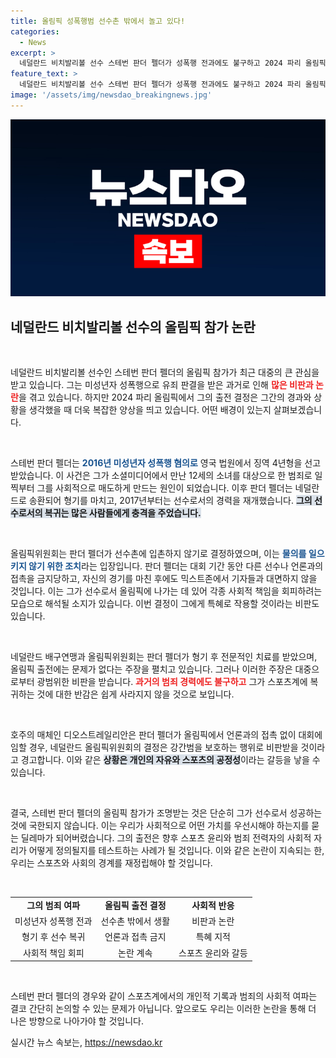 ```yaml
---
title: 올림픽 성폭행범 선수촌 밖에서 놀고 있다!
categories:
  - News
excerpt: >
  네덜란드 비치발리볼 선수 스테번 판더 펠더가 성폭행 전과에도 불구하고 2024 파리 올림픽 출전을 결정하며 논란이 일고 있다. 올림픽위원회가 그를 선수촌 밖에서 생활하게 하고 언론 접촉을 금지한 이유는 무엇일까?
feature_text: >
  네덜란드 비치발리볼 선수 스테번 판더 펠더가 성폭행 전과에도 불구하고 2024 파리 올림픽 출전을 결정하며 논란이 일고 있다. 올림픽위원회가 그를 선수촌 밖에서 생활하게 하고 언론 접촉을 금지한 이유는 무엇일까?
image: '/assets/img/newsdao_breakingnews.jpg'
---
```


<p><img src="/assets/img/newsdao_breakingnews.jpg" alt="cryptoinkorea 속보" /></p>

<h2 data-ke-size="size26">네덜란드 비치발리볼 선수의 올림픽 참가 논란</h2>

<p data-ke-size="size16">&nbsp;</p>

<p>네덜란드 비치발리볼 선수인 스테번 판더 펠더의 올림픽 참가가 최근 대중의 큰 관심을 받고 있습니다. 그는 미성년자 성폭행으로 유죄 판결을 받은 과거로 인해 <b><span style="color: #ee2323;">많은 비판과 논란</span></b>을 겪고 있습니다. 하지만 2024 파리 올림픽에서 그의 출전 결정은 그간의 경과와 상황을 생각했을 때 더욱 복잡한 양상을 띄고 있습니다. 어떤 배경이 있는지 살펴보겠습니다.</p>

<p data-ke-size="size16">&nbsp;</p>

<p>스테번 판더 펠더는 <b><span style="color: #1a5490;">2016년 미성년자 성폭행 혐의로</span></b> 영국 법원에서 징역 4년형을 선고받았습니다. 이 사건은 그가 소셜미디어에서 만난 12세의 소녀를 대상으로 한 범죄로 일찍부터 그를 사회적으로 매도하게 만드는 원인이 되었습니다. 이후 판더 펠더는 네덜란드로 송환되어 형기를 마치고, 2017년부터는 선수로서의 경력을 재개했습니다. <b><span style="background-color: #21538527;">그의 선수로서의 복귀는 많은 사람들에게 충격을 주었습니다.</span></b></p>

<p data-ke-size="size16">&nbsp;</p>

<p>올림픽위원회는 판더 펠더가 선수촌에 입촌하지 않기로 결정하였으며, 이는 <b><span style="color: #1a5490;">물의를 일으키지 않기 위한 조치</span></b>라는 입장입니다. 판더 펠더는 대회 기간 동안 다른 선수나 언론과의 접촉을 금지당하고, 자신의 경기를 마친 후에도 믹스트존에서 기자들과 대면하지 않을 것입니다. 이는 그가 선수로서 올림픽에 나가는 데 있어 각종 사회적 책임을 회피하려는 모습으로 해석될 소지가 있습니다. 이번 결정이 그에게 특혜로 작용할 것이라는 비판도 있습니다.</p>

<p data-ke-size="size16">&nbsp;</p>

<p>네덜란드 배구연맹과 올림픽위원회는 판더 펠더가 형기 후 전문적인 치료를 받았으며, 올림픽 출전에는 문제가 없다는 주장을 펼치고 있습니다. 그러나 이러한 주장은 대중으로부터 광범위한 비판을 받습니다. <b><span style="color: #ee2323;">과거의 범죄 경력에도 불구하고</span></b> 그가 스포츠계에 복귀하는 것에 대한 반감은 쉽게 사라지지 않을 것으로 보입니다.</p>

<p data-ke-size="size16">&nbsp;</p>

<p>호주의 매체인 디오스트레일리안은 판더 펠더가 올림픽에서 언론과의 접촉 없이 대회에 임할 경우, 네덜란드 올림픽위원회의 결정은 강간범을 보호하는 행위로 비판받을 것이라고 경고합니다. 이와 같은 <b><span style="background-color: #21538527;">상황은 개인의 자유와 스포츠의 공정성</span></b>이라는 갈등을 낳을 수 있습니다. </p>

<p data-ke-size="size16">&nbsp;</p>

<p>결국, 스테번 판더 펠더의 올림픽 참가가 조명받는 것은 단순히 그가 선수로서 성공하는 것에 국한되지 않습니다. 이는 우리가 사회적으로 어떤 가치를 우선시해야 하는지를 묻는 딜레마가 되어버렸습니다. 그의 출전은 향후 스포츠 윤리와 범죄 전력자의 사회적 자리가 어떻게 정의될지를 테스트하는 사례가 될 것입니다. 이와 같은 논란이 지속되는 한, 우리는 스포츠와 사회의 경계를 재정립해야 할 것입니다. </p>

<p data-ke-size="size16">&nbsp;</p> 

<table style="width:100%; border-collapse: collapse;">
<tr>
<td style="text-align: center; height: 17px;"><b>그의 범죄 여파</b></td>
<td style="text-align: center; height: 17px;"><b>올림픽 출전 결정</b></td>
<td style="text-align: center; height: 17px;"><b>사회적 반응</b></td>
</tr>
<tr>
<td style="text-align: center; height: 17px;">미성년자 성폭행 전과</td>
<td style="text-align: center; height: 17px;">선수촌 밖에서 생활</td>
<td style="text-align: center; height: 17px;">비판과 논란</td>
</tr>
<tr>
<td style="text-align: center; height: 17px;">형기 후 선수 복귀</td>
<td style="text-align: center; height: 17px;">언론과 접촉 금지</td>
<td style="text-align: center; height: 17px;">특혜 지적</td>
</tr>
<tr>
<td style="text-align: center; height: 17px;">사회적 책임 회피</td>
<td style="text-align: center; height: 17px;">논란 계속</td>
<td style="text-align: center; height: 17px;">스포츠 윤리와 갈등</td>
</tr>
</table>

<p data-ke-size="size16">&nbsp;</p>

<p>스테번 판더 펠더의 경우와 같이 스포츠계에서의 개인적 기록과 범죄의 사회적 여파는 결코 간단히 논의할 수 있는 문제가 아닙니다. 앞으로도 우리는 이러한 논란을 통해 더 나은 방향으로 나아가야 할 것입니다.</p>
실시간 뉴스 속보는, <a href="https://newsdao.kr" rel="dofollow">https://newsdao.kr</a>


